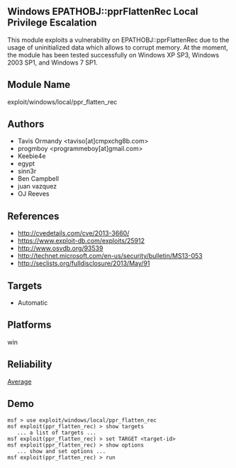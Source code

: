 ## Windows EPATHOBJ::pprFlattenRec Local Privilege Escalation

This module exploits a vulnerability on 
EPATHOBJ::pprFlattenRec due to the usage of uninitialized 
data which allows to corrupt memory. At the moment, the 
module has been tested successfully on Windows XP SP3, 
Windows 2003 SP1, and Windows 7 SP1.


## Module Name
exploit/windows/local/ppr_flatten_rec

## Authors
* Tavis Ormandy <taviso[at]cmpxchg8b.com>
* progmboy <programmeboy[at]gmail.com>
* Keebie4e
* egypt
* sinn3r
* Ben Campbell
* juan vazquez
* OJ Reeves


## References
* http://cvedetails.com/cve/2013-3660/
* https://www.exploit-db.com/exploits/25912
* http://www.osvdb.org/93539
* http://technet.microsoft.com/en-us/security/bulletin/MS13-053
* http://seclists.org/fulldisclosure/2013/May/91



## Targets
* Automatic


## Platforms
win

## Reliability
[Average](https://github.com/rapid7/metasploit-framework/wiki/Exploit-Ranking)

## Demo

```
msf > use exploit/windows/local/ppr_flatten_rec
msf exploit(ppr_flatten_rec) > show targets
   ... a list of targets ...
msf exploit(ppr_flatten_rec) > set TARGET <target-id>
msf exploit(ppr_flatten_rec) > show options
   ... show and set options ...
msf exploit(ppr_flatten_rec) > run
```
    
    